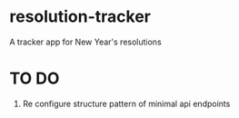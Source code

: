 # resolution-tracker
A tracker app for New Year's resolutions

# TO DO

1. Re configure structure pattern of minimal api endpoints